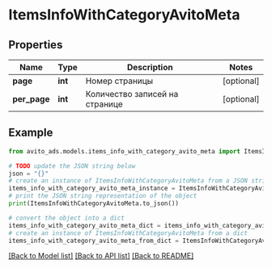 # ItemsInfoWithCategoryAvitoMeta


## Properties

Name | Type | Description | Notes
------------ | ------------- | ------------- | -------------
**page** | **int** | Номер страницы | [optional] 
**per_page** | **int** | Количество записей на странице | [optional] 

## Example

```python
from avito_ads.models.items_info_with_category_avito_meta import ItemsInfoWithCategoryAvitoMeta

# TODO update the JSON string below
json = "{}"
# create an instance of ItemsInfoWithCategoryAvitoMeta from a JSON string
items_info_with_category_avito_meta_instance = ItemsInfoWithCategoryAvitoMeta.from_json(json)
# print the JSON string representation of the object
print(ItemsInfoWithCategoryAvitoMeta.to_json())

# convert the object into a dict
items_info_with_category_avito_meta_dict = items_info_with_category_avito_meta_instance.to_dict()
# create an instance of ItemsInfoWithCategoryAvitoMeta from a dict
items_info_with_category_avito_meta_from_dict = ItemsInfoWithCategoryAvitoMeta.from_dict(items_info_with_category_avito_meta_dict)
```
[[Back to Model list]](../README.md#documentation-for-models) [[Back to API list]](../README.md#documentation-for-api-endpoints) [[Back to README]](../README.md)


